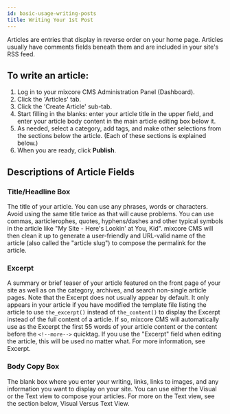 ```yaml
---
id: basic-usage-writing-posts
title: Writing Your 1st Post
---
```

Articles are entries that display in reverse order on your home page. Articles usually have comments fields beneath them and are included in your site's RSS feed.

## To write an article:

1. Log in to your mixcore CMS Administration Panel (Dashboard).
2. Click the 'Articles' tab.
3. Click the 'Create Article' sub-tab.
4. Start filling in the blanks: enter your article title in the upper field, and enter your article body content in the main article editing box below it.
5. As needed, select a category, add tags, and make other selections from the sections below the article. (Each of these sections is explained below.)
6. When you are ready, click **Publish**.

## Descriptions of Article Fields

### Title/Headline Box
The title of your article. You can use any phrases, words or characters. Avoid using the same title twice as that will cause problems. You can use commas, aarticlerophes, quotes, hyphens/dashes and other typical symbols in the article like "My Site - Here's Lookin' at You, Kid". mixcore CMS will then clean it up to generate a user-friendly and URL-valid name of the article (also called the "article slug") to compose the permalink for the article.

### Excerpt 
A summary or brief teaser of your article featured on the front page of your site as well as on the category, archives, and search non-single article pages. Note that the Excerpt does not usually appear by default. It only appears in your article if you have modified the template file listing the article to use `the_excerpt()` instead of `the_content()` to display the Excerpt instead of the full content of a article. If so, mixcore CMS will automatically use as the Excerpt the first 55 words of your article content or the content before the `<!--more-->` quicktag. If you use the "Excerpt" field when editing the article, this will be used no matter what. For more information, see Excerpt.

### Body Copy Box
The blank box where you enter your writing, links, links to images, and any information you want to display on your site. You can use either the Visual or the Text view to compose your articles. For more on the Text view, see the section below, Visual Versus Text View.